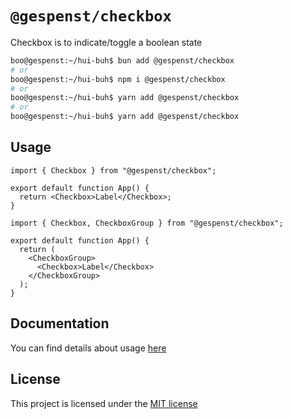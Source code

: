# `@gespenst/checkbox`

Checkbox is to indicate/toggle a boolean state

```sh
boo@gespenst:~/hui-buh$ bun add @gespenst/checkbox
# or
boo@gespenst:~/hui-buh$ npm i @gespenst/checkbox
# or
boo@gespenst:~/hui-buh$ yarn add @gespenst/checkbox
# or
boo@gespenst:~/hui-buh$ yarn add @gespenst/checkbox
```

## Usage

```tsx
import { Checkbox } from "@gespenst/checkbox";

export default function App() {
  return <Checkbox>Label</Checkbox>;
}
```

```tsx
import { Checkbox, CheckboxGroup } from "@gespenst/checkbox";

export default function App() {
  return (
    <CheckboxGroup>
      <Checkbox>Label</Checkbox>
    </CheckboxGroup>
  );
}
```

## Documentation

You can find details about usage
[here](https://docs-placeholder/docs/components/checkbox)

## License

This project is licensed under the
[MIT license](https://opensource.org/license/mit)

